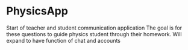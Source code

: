# PhysicsApp
Start of teacher and student communication application
The goal is for these questions to guide physics student through their homework. Will expand to have function of chat and accounts 
